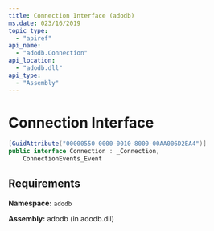 ```yaml
---
title: Connection Interface (adodb)
ms.date: 023/16/2019
topic_type:
  - "apiref"
api_name:
  - "adodb.Connection"
api_location:
  - "adodb.dll"
api_type:
  - "Assembly"
---
```

# Connection Interface

```csharp
[GuidAttribute("00000550-0000-0010-8000-00AA006D2EA4")]
public interface Connection : _Connection, 
	ConnectionEvents_Event
```

## Requirements

**Namespace:** `adodb`

**Assembly:** adodb (in adodb.dll)
